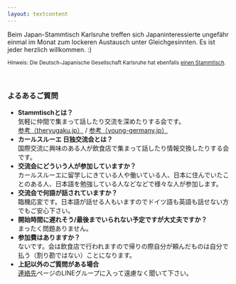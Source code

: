 ```yaml
---
layout: textcontent
---
```


Beim Japan-Stammtisch Karlsruhe treffen sich Japaninteressierte ungefähr einmal im Monat zum lockeren Austausch unter Gleichgesinnten. Es ist jeder herzlich willkommen. :)

<small>Hinweis: Die Deutsch-Japanische Gesellschaft Karlsruhe hat ebenfalls [einen Stammtisch](https://www.djg-karlsruhe.de/).</small>

<br>

### よるあるご質問

* **Stammtischとは？**  
  気軽に仲間で集まって話したり交流を深めたりする会です。  
  [参考（theryugaku.jp）](https://theryugaku.jp/3111/) / [参考（young-germany.jp）](https://young-germany.jp/2015/12/stammtisch/)
* **カールスルーエ 日独交流会とは？**  
  国際交流に興味のある人が飲食店で集まって話したり情報交換したりする会です。
* **交流会にどういう人が参加していますか？**  
  カールスルーエに留学しにきている人や働いている人、日本に住んでいたことのある人、日本語を勉強している人などなどで様々な人が参加します。
* **交流会で何語が話されていますか？**  
  臨機応変です。日本語が話せる人もいますのでドイツ語も英語も話せない方でもご安心下さい。
* **開始時間に遅れそう/最後までいられない予定ですが大丈夫ですか？**  
  まったく問題ありません。
* **参加費はありますか？**  
  ないです。会は飲食店で行われますので帰りの際自分が頼んだものは自分で払う（割り勘ではない）ことになります。
* **上記以外のご質問がある場合**  
  [連絡先](/kontakt)ページのLINEグループに入って遠慮なく聞いて下さい。
